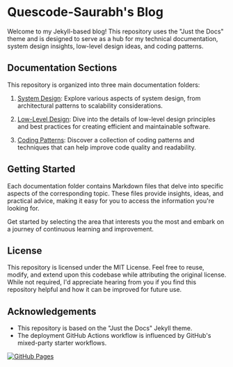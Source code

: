 # Quescode-Saurabh's Blog

Welcome to my Jekyll-based blog! This repository uses the "Just the Docs" theme and is designed to serve as a hub for my technical documentation, system design insights, low-level design ideas, and coding patterns.

## Documentation Sections

This repository is organized into three main documentation folders:

1. [System Design](docs/system-design/): Explore various aspects of system design, from architectural patterns to scalability considerations.

2. [Low-Level Design](docs/low-level-design/): Dive into the details of low-level design principles and best practices for creating efficient and maintainable software.

3. [Coding Patterns](docs/coding-patterns/): Discover a collection of coding patterns and techniques that can help improve code quality and readability.

## Getting Started

Each documentation folder contains Markdown files that delve into specific aspects of the corresponding topic. These files provide insights, ideas, and practical advice, making it easy for you to access the information you're looking for.

Get started by selecting the area that interests you the most and embark on a journey of continuous learning and improvement.

## License

This repository is licensed under the MIT License. Feel free to reuse, modify, and extend upon this codebase while attributing the original license. While not required, I'd appreciate hearing from you if you find this repository helpful and how it can be improved for future use.

## Acknowledgements

- This repository is based on the "Just the Docs" Jekyll theme.
- The deployment GitHub Actions workflow is influenced by GitHub's mixed-party starter workflows.

[![GitHub Pages](https://img.shields.io/badge/Hosted%20on-GitHub%20Pages-blue?logo=github)](https://sobby01.github.io/saurabhsingh.github.io)
